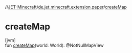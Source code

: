 //[JET-Minecraft](../../index.md)/[de.jet.minecraft.extension.paper](index.md)/[createMap](create-map.md)

# createMap

[jvm]\
fun [createMap](create-map.md)(world: World): @NotNullMapView
